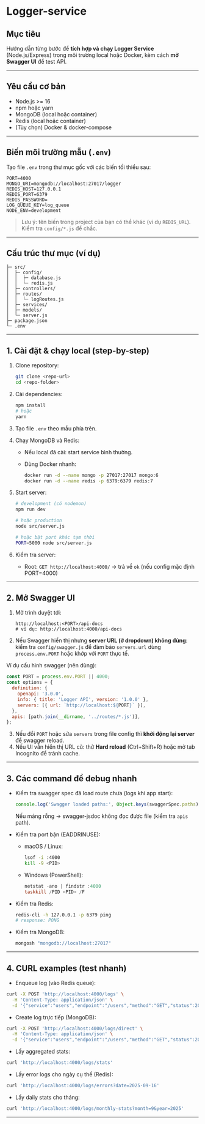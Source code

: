 # Logger-service
## Mục tiêu

Hướng dẫn từng bước để **tích hợp và chạy Logger Service** (Node.js/Express) trong môi trường local hoặc Docker, kèm cách **mở Swagger UI** để test API.

---

## Yêu cầu cơ bản

* Node.js >= 16
* npm hoặc yarn
* MongoDB (local hoặc container)
* Redis (local hoặc container)
* (Tùy chọn) Docker & docker-compose

---

## Biến môi trường mẫu (`.env`)

Tạo file `.env` trong thư mục gốc với các biến tối thiểu sau:

```env
PORT=4000
MONGO_URI=mongodb://localhost:27017/logger
REDIS_HOST=127.0.0.1
REDIS_PORT=6379
REDIS_PASSWORD=
LOG_QUEUE_KEY=log_queue
NODE_ENV=development
```

> Lưu ý: tên biến trong project của bạn có thể khác (ví dụ `REDIS_URL`). Kiểm tra `config/*.js` để chắc.

---

## Cấu trúc thư mục (ví dụ)

```
├─ src/
│  ├─ config/
│  │  ├─ database.js
│  │  └─ redis.js
│  ├─ controllers/
│  ├─ routes/
│  │  └─ logRoutes.js
│  ├─ services/
│  ├─ models/
│  └─ server.js
├─ package.json
└─ .env
```

---

## 1. Cài đặt & chạy local (step-by-step)

1. Clone repository:

   ```bash
   git clone <repo-url>
   cd <repo-folder>
   ```
2. Cài dependencies:

   ```bash
   npm install
   # hoặc
   yarn
   ```
3. Tạo file `.env` theo mẫu phía trên.
4. Chạy MongoDB và Redis:

   * Nếu local đã cài: start service bình thường.
   * Dùng Docker nhanh:

     ```bash
     docker run -d --name mongo -p 27017:27017 mongo:6
     docker run -d --name redis -p 6379:6379 redis:7
     ```
5. Start server:

   ```bash
   # development (có nodemon)
   npm run dev

   # hoặc production
   node src/server.js

   # hoặc bật port khác tạm thời
   PORT=5000 node src/server.js
   ```
6. Kiểm tra server:

   * Root: `GET http://localhost:4000/` → trả về `ok` (nếu config mặc định PORT=4000)

---

## 2. Mở Swagger UI

1. Mở trình duyệt tới:

   ```
   http://localhost:<PORT>/api-docs
   # ví dụ: http://localhost:4000/api-docs
   ```
2. Nếu Swagger hiển thị nhưng **server URL (ở dropdown) không đúng**: kiểm tra `config/swagger.js` để đảm bảo `servers.url` dùng `process.env.PORT` hoặc khớp với `PORT` thực tế.

Ví dụ cấu hình swagger (nên dùng):

```js
const PORT = process.env.PORT || 4000;
const options = {
  definition: {
    openapi: '3.0.0',
    info: { title: 'Logger API', version: '1.0.0' },
    servers: [{ url: `http://localhost:${PORT}` }],
  },
  apis: [path.join(__dirname, '../routes/*.js')],
};
```

3. Nếu đổi `PORT` hoặc sửa `servers` trong file config thì **khởi động lại server** để swagger reload.
4. Nếu UI vẫn hiển thị URL cũ: thử **Hard reload** (Ctrl+Shift+R) hoặc mở tab Incognito để tránh cache.

---

## 3. Các command để debug nhanh

* Kiểm tra swagger spec đã load route chưa (logs khi app start):

  ```js
  console.log('Swagger loaded paths:', Object.keys(swaggerSpec.paths));
  ```

  Nếu mảng rỗng → swagger-jsdoc không đọc được file (kiểm tra `apis` path).

* Kiểm tra port bận (EADDRINUSE):

  * macOS / Linux:

    ```bash
    lsof -i :4000
    kill -9 <PID>
    ```
  * Windows (PowerShell):

    ```powershell
    netstat -ano | findstr :4000
    taskkill /PID <PID> /F
    ```

* Kiểm tra Redis:

  ```bash
  redis-cli -h 127.0.0.1 -p 6379 ping
  # response: PONG
  ```

* Kiểm tra MongoDB:

  ```bash
  mongosh "mongodb://localhost:27017"
  ```

---

## 4. CURL examples (test nhanh)

* Enqueue log (vào Redis queue):

```bash
curl -X POST 'http://localhost:4000/logs' \
  -H 'Content-Type: application/json' \
  -d '{"service":"users","endpoint":"/users","method":"GET","status":200,"ip":"127.0.0.1","duration":120}'
```

* Create log trực tiếp (MongoDB):

```bash
curl -X POST 'http://localhost:4000/logs/direct' \
  -H 'Content-Type: application/json' \
  -d '{"service":"users","endpoint":"/users","method":"GET","status":200,"ip":"127.0.0.1"}'
```

* Lấy aggregated stats:

```bash
curl 'http://localhost:4000/logs/stats'
```

* Lấy error logs cho ngày cụ thể (Redis):

```bash
curl 'http://localhost:4000/logs/errors?date=2025-09-16'
```

* Lấy daily stats cho tháng:

```bash
curl 'http://localhost:4000/logs/monthly-stats?month=9&year=2025'
```

---

